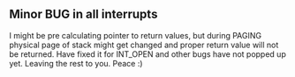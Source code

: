 ## Minor BUG in all interrupts
I might be pre calculating pointer to return values, but during PAGING physical page of stack might get changed and proper return value will not be returned. Have fixed it for INT_OPEN and other bugs have not popped up yet. Leaving the rest to you. Peace :)
